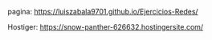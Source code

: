 pagina:
https://luiszabala9701.github.io/Ejercicios-Redes/

Hostiger:
https://snow-panther-626632.hostingersite.com/

